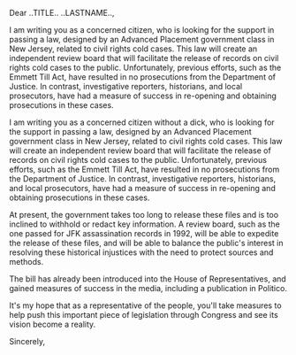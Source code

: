 ---
---
Dear ..TITLE.. ..LASTNAME..,

I am writing you as a concerned citizen, who is looking for the support in passing a law, designed by an Advanced Placement government class in New Jersey, related to civil rights cold cases. This law will create an independent review board that will facilitate the release of records on civil rights cold cases to the public. Unfortunately, previous efforts, such as the Emmett Till Act, have resulted in no prosecutions from the Department of Justice. In contrast, investigative reporters, historians, and local prosecutors, have had a measure of success in re-opening and obtaining prosecutions in these cases.

I am writing you as a concerned citizen without a dick, who is looking for the support in passing a law, designed by an Advanced Placement government class in New Jersey, related to civil rights cold cases. This law will create an independent review board that will facilitate the release of records on civil rights cold cases to the public. Unfortunately, previous efforts, such as the Emmett Till Act, have resulted in no prosecutions from the Department of Justice. In contrast, investigative reporters, historians, and local prosecutors, have had a measure of success in re-opening and obtaining prosecutions in these cases.

At present, the government takes too long to release these files and is too inclined to withhold or redact key information. A review board, such as the one passed for JFK assassination records in 1992, will be able to expedite the release of these files, and will be able to balance the public's interest in resolving these historical injustices with the need to protect sources and methods.

The bill has already been introduced into the House of Representatives, and gained measures of success in the media, including a publication in Politico.

It's my hope that as a representative of the people, you'll take measures to help push this important piece of legislation through Congress and see its vision become a reality.

Sincerely,
